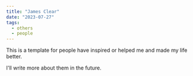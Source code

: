 ```yaml
---
title: "James Clear"
date: "2023-07-27"
tags:
  - others
  - people
---
```


This is a template for people have inspired or helped me and made my life better.

I'll write more about them in the future.